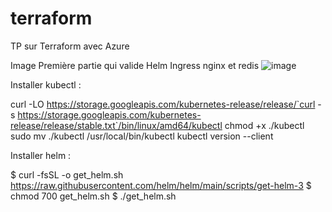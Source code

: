 # terraform
TP sur Terraform avec Azure

Image Première partie qui valide Helm Ingress nginx et redis
![image](https://github.com/csubirana/terraform/assets/100561635/3542a993-e2bd-4dec-9e2e-9f131bd91a15)

Installer kubectl :

curl -LO https://storage.googleapis.com/kubernetes-release/release/`curl -s https://storage.googleapis.com/kubernetes-release/release/stable.txt`/bin/linux/amd64/kubectl
chmod +x ./kubectl
sudo mv ./kubectl /usr/local/bin/kubectl
kubectl version --client

Installer helm : 

$ curl -fsSL -o get_helm.sh https://raw.githubusercontent.com/helm/helm/main/scripts/get-helm-3
$ chmod 700 get_helm.sh
$ ./get_helm.sh
